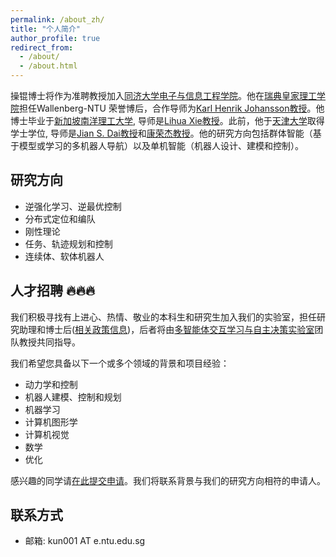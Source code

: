 ```yaml
---
permalink: /about_zh/
title: "个人简介"
author_profile: true
redirect_from: 
  - /about/
  - /about.html
---
```

操锟博士将作为准聘教授加入[同济大学](https://www.tongji.edu.cn)[电子与信息工程学院](https://see-en.tongji.edu.cn/)。他在[瑞典皇家理工学院](https://www.kth.se/)担任Wallenberg-NTU 荣誉博后，合作导师为[Karl Henrik Johansson教授](https://people.kth.se/~kallej/index.html)。他博士毕业于[新加坡南洋理工大学](https://www.ntu.edu.sg/), 导师是[Lihua Xie教授](https://personal.ntu.edu.sg/elhxie/)。此前，他于[天津大学](https://www.tju.edu.cn/)取得学士学位, 导师是[Jian S. Dai教授](https://nms.kcl.ac.uk/jian.dai/)和[康荣杰教授](https://faculty.tju.edu.cn/RongjieKang/en/index.htm)。他的研究方向包括群体智能（基于模型或学习的多机器人导航）以及单机智能（机器人设计、建模和控制）。


## 研究方向
* 逆强化学习、逆最优控制
* 分布式定位和编队
* 刚性理论
* 任务、轨迹规划和控制
* 连续体、软体机器人


## 人才招聘 🔥🔥🔥
我们积极寻找有上进心、热情、敬业的本科生和研究生加入我们的实验室，担任研究助理和博士后([相关政策信息](https://hr.tongji.edu.cn/zczd/bshglbgs.htm))，后者将由[多智能体交互学习与自主决策实验室](https://ai-lab.tongji.edu.cn/25079/list.htm)团队教授共同指导。

我们希望您具备以下一个或多个领域的背景和项目经验：
* 动力学和控制
* 机器人建模、控制和规划
* 机器学习
* 计算机图形学
* 计算机视觉
* 数学
* 优化

感兴趣的同学请[在此提交申请](https://wj.qq.com/s2/14930986/fa6c/)。我们将联系背景与我们的研究方向相符的申请人。

## 联系方式
* 邮箱: kun001 AT e.ntu.edu.sg
